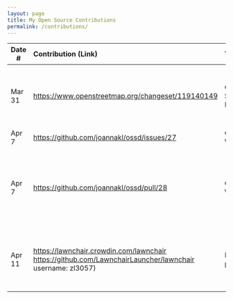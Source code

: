 ```yaml
---
layout: page
title: My Open Source Contributions
permalink: /contributions/
---
```


<!--
Type of the contribution should be "Wikipedia edit", "OpenStreet Map feature", "Documentation", "Course website", "Blog",
"Browser Add-on", etc.

The description should include a brief summary of what you did.

The link should bring us to a public page that shows your contribution. 

Replace the first row with your own contribution. 

-->





| Date #       | Contribution (Link)  | Type  | Description |
|---|:---|:---|:---|
| Mar 31  | https://www.openstreetmap.org/changeset/119140149 | Open Street Map |   add the information of a hotel that I had been to in Key West, FL   |
| Apr 7   | https://github.com/joannakl/ossd/issues/27    | Course Website    |  I create an issue    |
| Apr 7   | https://github.com/joannakl/ossd/pull/28      | Course Website    |  I submit a pull request for add a link and fix a typo (solve an issue created by others |
| Apr 11  | https://lawnchair.crowdin.com/lawnchair https://github.com/LawnchairLauncher/lawnchair username: zl3057) | Lawnchair project |   help to translate the nouns in the app into Chinese (Simplified)   |

